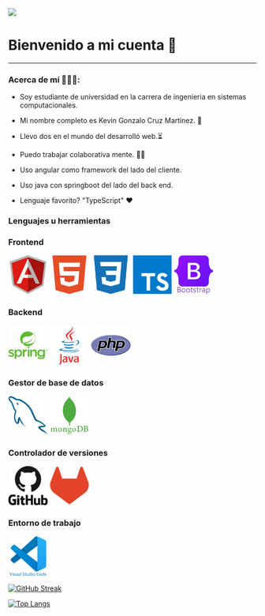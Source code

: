 <div id="header" aling="center">
    <img src="https://media.giphy.com/media/QuIxFwQo0RMT1tASlV/giphy.gif" width="200"/>
    <h1>Bienvenido a mi cuenta 👋 </h1>
</div>

---
### Acerca de mí 🧑🏽‍💻:
- Soy estudiante de universidad en la carrera de ingenieria en sistemas computacionales. 

- Mi nombre completo es Kevin Gonzalo Cruz Martinez. 👔

- Llevo dos en el mundo del desarrolló web.⏳

- Puedo trabajar colaborativa mente. 🤝🏾

- Uso angular como framework del lado del cliente. 

- Uso java con springboot del lado del back end.

- Lenguaje favorito? "TypeScript" ❤️


<div id="Lista_de_lenguajes" aling="left">
    <h3>Lenguajes u herramientas</h3>
    <div> 
        <h3>Frontend</h3>
        <img src="https://github.com/devicons/devicon/blob/master/icons/angularjs/angularjs-original.svg" title="ANGULAR" alt="ANGULAR" width="80" height="80">
        <img src="https://github.com/devicons/devicon/blob/master/icons/html5/html5-plain.svg" title="HTML5" alt="HTML5" width="80" height="80">
        <img src="https://github.com/devicons/devicon/blob/master/icons/css3/css3-plain.svg" title="CSS" alt="CSS" width="80" height="80">
        <img src="https://github.com/devicons/devicon/blob/master/icons/typescript/typescript-plain.svg" title="TYPESCRIPT" alt="TYPESCRIPT" width="80" height="80">
        <img src="https://github.com/devicons/devicon/blob/master/icons/bootstrap/bootstrap-original-wordmark.svg" title="BOOTSTRAP" alt="BOOTSTRAP" width="80" height="80">
        <br>
        <h3>Backend</h3>
        <img src="https://github.com/devicons/devicon/blob/master/icons/spring/spring-original-wordmark.svg" title="SPRING" alt="SPRING" width="80" height="80">
        <img src="https://github.com/devicons/devicon/blob/master/icons/java/java-original-wordmark.svg" title="JAVA" alt="JAVA" width="80" height="80">
        <img src="https://github.com/devicons/devicon/blob/master/icons/php/php-original.svg" title="vsc" alt="vsc" width="80" height="80">
        <br>
        <h3>Gestor de base de datos</h3>
        <img src="https://github.com/devicons/devicon/blob/master/icons/mysql/mysql-plain.svg" title="vsc" alt="vsc" width="80" height="80">
        <img src="https://github.com/devicons/devicon/blob/master/icons/mongodb/mongodb-plain-wordmark.svg" title="vsc" alt="vsc" width="80" height="80">
        <br>
        <h3>Controlador de versiones</h3>
        <img src="https://github.com/devicons/devicon/blob/master/icons/github/github-original-wordmark.svg" title="GITHUB" alt="GITHUB" width="80" height="80">
        <img src="https://github.com/devicons/devicon/blob/master/icons/gitlab/gitlab-plain.svg" title="GITHUB" alt="GITHUB" width="80" height="80">
        <br>
        <h3>Entorno de trabajo</h3>
        <img src="https://github.com/devicons/devicon/blob/master/icons/vscode/vscode-original-wordmark.svg" title="vsc" alt="vsc" width="80" height="80">
    </div>
</div>

[![GitHub Streak](http://github-readme-streak-stats.herokuapp.com?user=Kevin%20Gonzalo&theme=radical&date_format=j%20M%5B%20Y%5D&mode=weekly)](https://git.io/streak-stats)

[![Top Langs](https://github-readme-stats.vercel.app/api/top-langs/?username=kevin0910)](https://github.com/anuraghazra/github-readme-stats)

